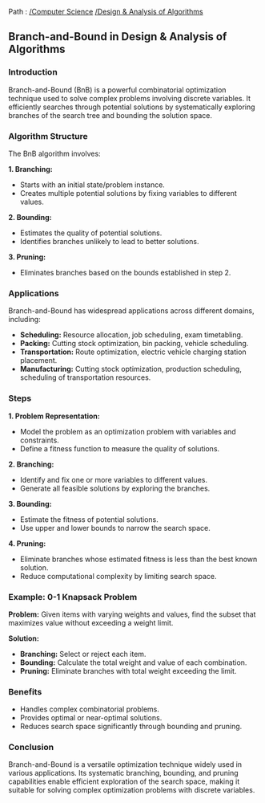 Path : [/Computer Science](<..\..\index.md>) [/Design & Analysis of Algorithms](<..\index.md>)
## Branch-and-Bound in Design & Analysis of Algorithms

### Introduction

Branch-and-Bound (BnB) is a powerful combinatorial optimization technique used to solve complex problems involving discrete variables. It efficiently searches through potential solutions by systematically exploring branches of the search tree and bounding the solution space.


### Algorithm Structure

The BnB algorithm involves:

**1. Branching:**
- Starts with an initial state/problem instance.
- Creates multiple potential solutions by fixing variables to different values.

**2. Bounding:**
- Estimates the quality of potential solutions.
- Identifies branches unlikely to lead to better solutions.

**3. Pruning:**
- Eliminates branches based on the bounds established in step 2.


### Applications

Branch-and-Bound has widespread applications across different domains, including:

* **Scheduling:** Resource allocation, job scheduling, exam timetabling.
* **Packing:** Cutting stock optimization, bin packing, vehicle scheduling.
* **Transportation:** Route optimization, electric vehicle charging station placement.
* **Manufacturing:** Cutting stock optimization, production scheduling, scheduling of transportation resources.


### Steps

**1. Problem Representation:**
- Model the problem as an optimization problem with variables and constraints.
- Define a fitness function to measure the quality of solutions.

**2. Branching:**
- Identify and fix one or more variables to different values.
- Generate all feasible solutions by exploring the branches.


**3. Bounding:**
- Estimate the fitness of potential solutions.
- Use upper and lower bounds to narrow the search space.

**4. Pruning:**
- Eliminate branches whose estimated fitness is less than the best known solution.
- Reduce computational complexity by limiting search space.


### Example: 0-1 Knapsack Problem

**Problem:** Given items with varying weights and values, find the subset that maximizes value without exceeding a weight limit.


**Solution:**
- **Branching:** Select or reject each item.
- **Bounding:** Calculate the total weight and value of each combination.
- **Pruning:** Eliminate branches with total weight exceeding the limit.


### Benefits

- Handles complex combinatorial problems.
- Provides optimal or near-optimal solutions.
- Reduces search space significantly through bounding and pruning.


### Conclusion

Branch-and-Bound is a versatile optimization technique widely used in various applications. Its systematic branching, bounding, and pruning capabilities enable efficient exploration of the search space, making it suitable for solving complex optimization problems with discrete variables.
